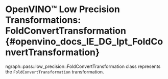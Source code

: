 # OpenVINO™ Low Precision Transformations: FoldConvertTransformation {#openvino_docs_IE_DG_lpt_FoldConvertTransformation}

ngraph::pass::low_precision::FoldConvertTransformation class represents the `FoldConvertTransformation` transformation.
